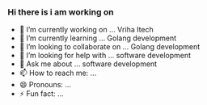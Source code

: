 ### Hi there is i am working on
- 🔭 I’m currently working on ... Vriha Itech
- 🌱 I’m currently learning ... Golang development 
- 👯 I’m looking to collaborate on ... Golang development
- 🤔 I’m looking for help with ... software development
- 💬 Ask me about ... software development
- 📫 How to reach me: ... 
- 😄 Pronouns: ...
- ⚡ Fun fact: ...
